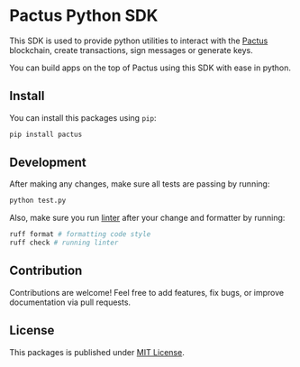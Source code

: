 # Pactus Python SDK

This SDK is used to provide python utilities to interact with the [Pactus](https://pactus.org) blockchain, create transactions, sign messages or generate keys.

You can build apps on the top of Pactus using this SDK with ease in python.

## Install

You can install this packages using `pip`:

```bash
pip install pactus
```

## Development

After making any changes, make sure all tests are passing by running:

```bash
python test.py
```

Also, make sure you run [linter](https://docs.astral.sh/ruff/) after your change and formatter by running:

```bash
ruff format # formatting code style
ruff check # running linter
```

## Contribution

Contributions are welcome! Feel free to add features, fix bugs, or improve documentation via pull requests.

## License

This packages is published under [MIT License](./LICENSE).
